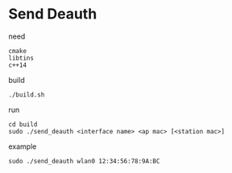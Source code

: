 # Send Deauth
need
```
cmake
libtins
c++14
```

build
```
./build.sh
```

run
```
cd build
sudo ./send_deauth <interface name> <ap mac> [<station mac>]
```

example
```
sudo ./send_deauth wlan0 12:34:56:78:9A:BC
```


